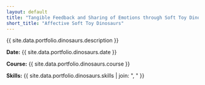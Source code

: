 ```yaml
---
layout: default
title: "Tangible Feedback and Sharing of Emotions through Soft Toy Dinosaurs"
short_title: "Affective Soft Toy Dinosaurs"
---
```


{{ site.data.portfolio.dinosaurs.description }}

**Date:** {{ site.data.portfolio.dinosaurs.date }}

**Course:** {{ site.data.portfolio.dinosaurs.course }}

**Skills:** {{ site.data.portfolio.dinosaurs.skills | join: ", " }}
